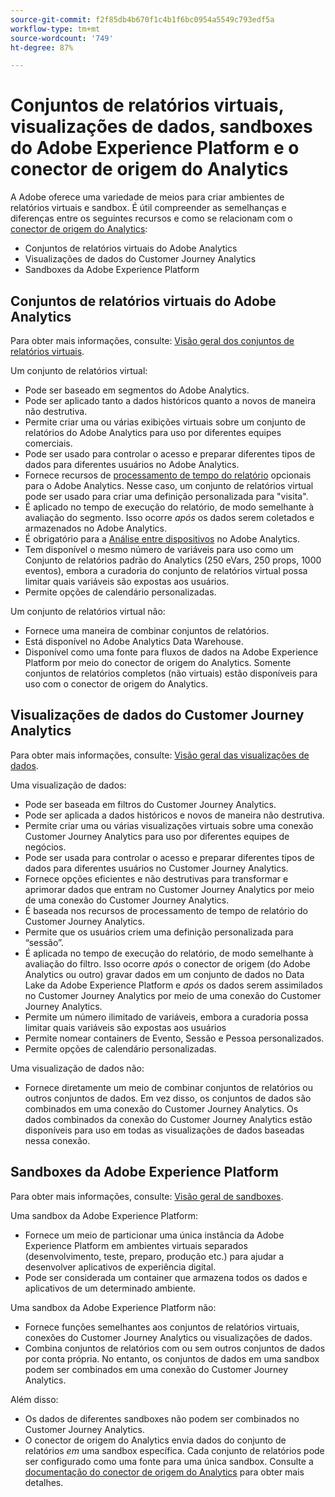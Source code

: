```yaml
---
source-git-commit: f2f85db4b670f1c4b1f6bc0954a5549c793edf5a
workflow-type: tm+mt
source-wordcount: '749'
ht-degree: 87%

---
```

# Conjuntos de relatórios virtuais, visualizações de dados, sandboxes do Adobe Experience Platform e o conector de origem do Analytics

A Adobe oferece uma variedade de meios para criar ambientes de relatórios virtuais e sandbox. É útil compreender as semelhanças e diferenças entre os seguintes recursos e como se relacionam com o [conector de origem do Analytics](https://experienceleague.adobe.com/docs/experience-platform/sources/ui-tutorials/create/adobe-applications/analytics.html?lang=pt-BR):

* Conjuntos de relatórios virtuais do Adobe Analytics
* Visualizações de dados do Customer Journey Analytics
* Sandboxes da Adobe Experience Platform

## Conjuntos de relatórios virtuais do Adobe Analytics

Para obter mais informações, consulte: [Visão geral dos conjuntos de relatórios virtuais](https://experienceleague.adobe.com/docs/analytics/components/virtual-report-suites/vrs-about.html?lang=pt-BR).

Um conjunto de relatórios virtual:

* Pode ser baseado em segmentos do Adobe Analytics.
* Pode ser aplicado tanto a dados históricos quanto a novos de maneira não destrutiva.
* Permite criar uma ou várias exibições virtuais sobre um conjunto de relatórios do Adobe Analytics para uso por diferentes equipes comerciais.
* Pode ser usado para controlar o acesso e preparar diferentes tipos de dados para diferentes usuários no Adobe Analytics.
* Fornece recursos de [processamento de tempo do relatório](https://experienceleague.adobe.com/docs/analytics/components/virtual-report-suites/vrs-report-time-processing.html?lang=pt-BR) opcionais para o Adobe Analytics. Nesse caso, um conjunto de relatórios virtual pode ser usado para criar uma definição personalizada para &quot;visita&quot;.
* É aplicado no tempo de execução do relatório, de modo semelhante à avaliação do segmento. Isso ocorre _após_ os dados serem coletados e armazenados no Adobe Analytics.
* É obrigatório para a [Análise entre dispositivos](https://experienceleague.adobe.com/docs/analytics/components/cda/overview.html?lang=pt-BR) no Adobe Analytics.
* Tem disponível o mesmo número de variáveis para uso como um Conjunto de relatórios padrão do Analytics (250 eVars, 250 props, 1000 eventos), embora a curadoria do conjunto de relatórios virtual possa limitar quais variáveis são expostas aos usuários.
* Permite opções de calendário personalizadas.

Um conjunto de relatórios virtual não:

* Fornece uma maneira de combinar conjuntos de relatórios.
* Está disponível no Adobe Analytics Data Warehouse.
* Disponível como uma fonte para fluxos de dados na Adobe Experience Platform por meio do conector de origem do Analytics. Somente conjuntos de relatórios completos (não virtuais) estão disponíveis para uso com o conector de origem do Analytics.


## Visualizações de dados do Customer Journey Analytics

Para obter mais informações, consulte: [Visão geral das visualizações de dados](https://experienceleague.adobe.com/docs/analytics-platform/using/cja-dataviews/data-views.html?lang=pt-BR).

Uma visualização de dados:

* Pode ser baseada em filtros do Customer Journey Analytics.
* Pode ser aplicada a dados históricos e novos de maneira não destrutiva.
* Permite criar uma ou várias visualizações virtuais sobre uma conexão Customer Journey Analytics para uso por diferentes equipes de negócios.
* Pode ser usada para controlar o acesso e preparar diferentes tipos de dados para diferentes usuários no Customer Journey Analytics.
* Fornece opções eficientes e não destrutivas para transformar e aprimorar dados que entram no Customer Journey Analytics por meio de uma conexão do Customer Journey Analytics.
* É baseada nos recursos de processamento de tempo de relatório do Customer Journey Analytics.
* Permite que os usuários criem uma definição personalizada para “sessão”.
* É aplicada no tempo de execução do relatório, de modo semelhante à avaliação do filtro. Isso ocorre _após_ o conector de origem (do Adobe Analytics ou outro) gravar dados em um conjunto de dados no Data Lake da Adobe Experience Platform e _após_ os dados serem assimilados no Customer Journey Analytics por meio de uma conexão do Customer Journey Analytics.
* Permite um número ilimitado de variáveis, embora a curadoria possa limitar quais variáveis são expostas aos usuários
* Permite nomear containers de Evento, Sessão e Pessoa personalizados.
* Permite opções de calendário personalizadas.

Uma visualização de dados não:

* Fornece diretamente um meio de combinar conjuntos de relatórios ou outros conjuntos de dados. Em vez disso, os conjuntos de dados são combinados em uma conexão do Customer Journey Analytics. Os dados combinados da conexão do Customer Journey Analytics estão disponíveis para uso em todas as visualizações de dados baseadas nessa conexão.

## Sandboxes da Adobe Experience Platform

Para obter mais informações, consulte: [Visão geral de sandboxes](https://experienceleague.adobe.com/docs/experience-platform/sandbox/home.html?lang=pt-BR).

Uma sandbox da Adobe Experience Platform:

* Fornece um meio de particionar uma única instância da Adobe Experience Platform em ambientes virtuais separados (desenvolvimento, teste, preparo, produção etc.) para ajudar a desenvolver aplicativos de experiência digital.
* Pode ser considerada um container que armazena todos os dados e aplicativos de um determinado ambiente.

Uma sandbox da Adobe Experience Platform não:

* Fornece funções semelhantes aos conjuntos de relatórios virtuais, conexões do Customer Journey Analytics ou visualizações de dados.
* Combina conjuntos de relatórios com ou sem outros conjuntos de dados por conta própria. No entanto, os conjuntos de dados em uma sandbox podem ser combinados em uma conexão do Customer Journey Analytics.

Além disso:

* Os dados de diferentes sandboxes não podem ser combinados no Customer Journey Analytics.
* O conector de origem do Analytics envia dados do conjunto de relatórios _em_ uma sandbox específica. Cada conjunto de relatórios pode ser configurado como uma fonte para uma única sandbox. Consulte a [documentação do conector de origem do Analytics](https://experienceleague.adobe.com/docs/experience-platform/sources/ui-tutorials/create/adobe-applications/analytics.html?lang=pt-BR) para obter mais detalhes.
